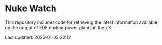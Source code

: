 # Nuke Watch

This repository includes code for retrieving the latest information available on the output of EDF nuclear power plants in the UK.

Last updated: 2025-01-03 22:12